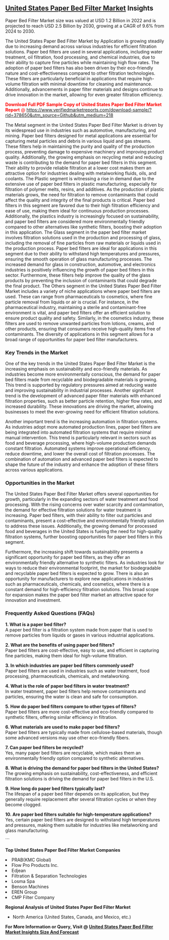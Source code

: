 <h2><a href="https://www.verifiedmarketreports.com/download-sample/?rid=378650&amp;utm_source=Github&amp;utm_medium=218" target="_blank">United States Paper Bed Filter Market</a> Insights</h2><p>Paper Bed Filter Market size was valued at USD 1.2 Billion in 2022 and is projected to reach USD 2.5 Billion by 2030, growing at a CAGR of 9.6% from 2024 to 2030.</p><p> <p>The United States Paper Bed Filter Market by Application is growing steadily due to increasing demand across various industries for efficient filtration solutions. Paper bed filters are used in several applications, including water treatment, oil filtration, food processing, and chemical industries, due to their ability to capture fine particles while maintaining high flow rates. The adoption of paper bed filters has also been driven by their eco-friendly nature and cost-effectiveness compared to other filtration technologies. These filters are particularly beneficial in applications that require high-volume filtration with minimal downtime for cleaning and maintenance. Additionally, advancements in paper filter materials and designs continue to drive innovation in the market, allowing for even greater filtration efficiency. <p><span class=""><span style="color: #ff0000;"><strong>Download Full PDF Sample Copy of United States Paper Bed Filter Market Report</strong> @ </span><a href="https://www.verifiedmarketreports.com/download-sample/?rid=378650&amp;utm_source=Github&amp;utm_medium=218" target="_blank">https://www.verifiedmarketreports.com/download-sample/?rid=378650&amp;utm_source=Github&amp;utm_medium=218</a></span></p></p> <p>The Metal segment in the United States Paper Bed Filter Market is driven by its widespread use in industries such as automotive, manufacturing, and mining. Paper bed filters designed for metal applications are essential for capturing metal particles and debris in various liquid and gas streams. These filters help in maintaining the purity and quality of the production process, preventing damage to expensive machinery and improving product quality. Additionally, the growing emphasis on recycling metal and reducing waste is contributing to the demand for paper bed filters in this segment. Their ability to provide reliable filtration at a lower cost makes them an attractive option for industries dealing with metalworking fluids, oils, and coolants. The Plastic segment is witnessing a rise in demand due to the extensive use of paper bed filters in plastic manufacturing, especially for filtration of polymer melts, resins, and additives. As the production of plastic materials grows, the need for filtration to remove contaminants that could affect the quality and integrity of the final products is critical. Paper bed filters in this segment are favored due to their high filtration efficiency and ease of use, making them ideal for continuous production processes. Additionally, the plastics industry is increasingly focused on sustainability, and paper bed filters are considered more environmentally friendly compared to other alternatives like synthetic filters, boosting their adoption in this application. The Glass segment in the paper bed filter market involves filtration solutions used in the production and processing of glass, including the removal of fine particles from raw materials or liquids used in the production process. Paper bed filters are ideal for applications in this segment due to their ability to withstand high temperatures and pressures, ensuring the smooth operation of glass manufacturing processes. The increased demand for glass in construction, automotive, and electronics industries is positively influencing the growth of paper bed filters in this sector. Furthermore, these filters help improve the quality of the glass products by preventing the inclusion of contaminants that could degrade the final product. The Others segment in the United States Paper Bed Filter Market includes a variety of niche applications where paper bed filters are used. These can range from pharmaceuticals to cosmetics, where fine particle removal from liquids or air is crucial. For instance, in the pharmaceutical industry, maintaining a sterile and contaminant-free environment is vital, and paper bed filters offer an efficient solution to ensure product quality and safety. Similarly, in the cosmetics industry, these filters are used to remove unwanted particles from lotions, creams, and other products, ensuring that consumers receive high-quality items free of contaminants. The diversity of applications in this segment allows for a broad range of opportunities for paper bed filter manufacturers. <h3>Key Trends in the Market</h3> <p>One of the key trends in the United States Paper Bed Filter Market is the increasing emphasis on sustainability and eco-friendly materials. As industries become more environmentally conscious, the demand for paper bed filters made from recyclable and biodegradable materials is growing. This trend is supported by regulatory pressures aimed at reducing waste and improving sustainability in industrial processes. Another significant trend is the development of advanced paper filter materials with enhanced filtration properties, such as better particle retention, higher flow rates, and increased durability. These innovations are driving the market, allowing businesses to meet the ever-growing need for efficient filtration solutions.</p> <p>Another important trend is the increasing automation in filtration systems. As industries adopt more automated production lines, paper bed filters are being integrated into automated filtration systems that require minimal manual intervention. This trend is particularly relevant in sectors such as food and beverage processing, where high-volume production demands constant filtration. Automated systems improve operational efficiency, reduce downtime, and lower the overall cost of filtration processes. The combination of automation and advanced paper bed filters is expected to shape the future of the industry and enhance the adoption of these filters across various applications.</p> <h3>Opportunities in the Market</h3> <p>The United States Paper Bed Filter Market offers several opportunities for growth, particularly in the expanding sectors of water treatment and food processing. With the rising concerns over water scarcity and contamination, the demand for effective filtration solutions for water treatment is increasing. Paper bed filters, with their ability to filter out particles and contaminants, present a cost-effective and environmentally friendly solution to address these issues. Additionally, the growing demand for processed food and beverages in the United States is fueling the need for high-quality filtration systems, further boosting opportunities for paper bed filters in this segment.</p> <p>Furthermore, the increasing shift towards sustainability presents a significant opportunity for paper bed filters, as they offer an environmentally friendly alternative to synthetic filters. As industries look for ways to reduce their environmental footprint, the market for biodegradable and recyclable paper bed filters is expected to grow. There is also an opportunity for manufacturers to explore new applications in industries such as pharmaceuticals, chemicals, and cosmetics, where there is a constant demand for high-efficiency filtration solutions. This broad scope for expansion makes the paper bed filter market an attractive space for innovation and investment.</p> <h3>Frequently Asked Questions (FAQs)</h3> <p><strong>1. What is a paper bed filter?</strong><br> A paper bed filter is a filtration system made from paper that is used to remove particles from liquids or gases in various industrial applications. </p> <p><strong>2. What are the benefits of using paper bed filters?</strong><br> Paper bed filters are cost-effective, easy to use, and efficient in capturing fine particles, making them ideal for high-volume filtration. </p> <p><strong>3. In which industries are paper bed filters commonly used?</strong><br> Paper bed filters are used in industries such as water treatment, food processing, pharmaceuticals, chemicals, and metalworking. </p> <p><strong>4. What is the role of paper bed filters in water treatment?</strong><br> In water treatment, paper bed filters help remove contaminants and particles, ensuring the water is clean and safe for consumption. </p> <p><strong>5. How do paper bed filters compare to other types of filters?</strong><br> Paper bed filters are more cost-effective and eco-friendly compared to synthetic filters, offering similar efficiency in filtration. </p> <p><strong>6. What materials are used to make paper bed filters?</strong><br> Paper bed filters are typically made from cellulose-based materials, though some advanced versions may use other eco-friendly fibers. </p> <p><strong>7. Can paper bed filters be recycled?</strong><br> Yes, many paper bed filters are recyclable, which makes them an environmentally friendly option compared to synthetic alternatives. </p> <p><strong>8. What is driving the demand for paper bed filters in the United States?</strong><br> The growing emphasis on sustainability, cost-effectiveness, and efficient filtration solutions is driving the demand for paper bed filters in the U.S. </p> <p><strong>9. How long do paper bed filters typically last?</strong><br> The lifespan of a paper bed filter depends on its application, but they generally require replacement after several filtration cycles or when they become clogged. </p> <p><strong>10. Are paper bed filters suitable for high-temperature applications?</strong><br> Yes, certain paper bed filters are designed to withstand high temperatures and pressures, making them suitable for industries like metalworking and glass manufacturing. </p> ```</p><p><strong>Top United States Paper Bed Filter Market Companies</strong></p><div data-test-id=""><p><li>PRAB(KMC Global)</li><li> Flow Pro Products Inc.</li><li> Edjean</li><li> Filtration & Separation Technologies</li><li> Losma Spa</li><li> Benson Machines</li><li> EREN Group</li><li> CMP Filter Company</li></p><div><strong>Regional Analysis of&nbsp;United States Paper Bed Filter Market</strong></div><ul><li dir="ltr"><p dir="ltr">North America&nbsp;(United States, Canada, and Mexico, etc.)</p></li></ul><p><strong>For More Information or Query, Visit @&nbsp;</strong><strong><a href="https://www.verifiedmarketreports.com/product/paper-bed-filter-market/?utm_source=Github&amp;utm_medium=218" target="_blank">United States Paper Bed Filter Market Insights Size And Forecast</a></strong></p></div>
